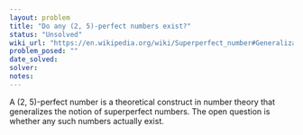 ```yaml
---
layout: problem
title: "Do any (2, 5)-perfect numbers exist?"
status: "Unsolved"
wiki_url: "https://en.wikipedia.org/wiki/Superperfect_number#Generalizations"
problem_posed: ""
date_solved:
solver:
notes:
---
```

A (2, 5)-perfect number is a theoretical construct in number theory that generalizes the notion of superperfect numbers. The open question is whether any such numbers actually exist.